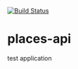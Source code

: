 [![Build Status](https://travis-ci.org/ArthurSkotar/places-api.svg?branch=master)](https://travis-ci.org/ArthurSkotar/places-api)
# places-api
test application
